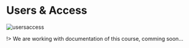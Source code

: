 # Users & Access

![usersaccess](http://modulr.io/img/modules/users.png)

!> We are working with documentation of this course, comming soon...
